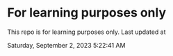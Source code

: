 # For learning purposes only
This repo is for learning purposes only.
Last updated at

Saturday, September 2, 2023 5:22:41 AM

